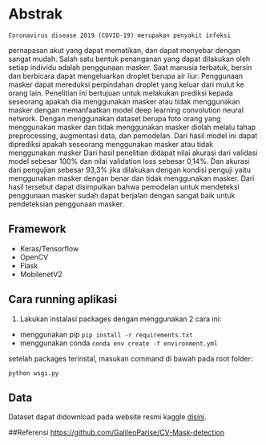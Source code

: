 # Abstrak
	Coronavirus disease 2019 (COVID-19) merupakan penyakit infeksi
pernapasan akut yang dapat mematikan, dan dapat menyebar dengan sangat mudah.
Salah satu bentuk penanganan yang dapat dilakukan oleh setiap individu adalah
penggunaan masker. Saat manusia terbatuk, bersin dan berbicara dapat
mengeluarkan droplet berupa air liur. Penggunaan masker dapat mereduksi
perpindahan droplet yang keluar dari mulut ke orang lain.
	Penelitian ini bertujuan untuk melakukan prediksi kepada seseorang apakah
dia menggunakan masker atau tidak menggunakan masker dengan memanfaatkan
model deep learning convolution neural network. Dengan menggunakan dataset
berupa foto orang yang menggunakan masker dan tidak menggunakan masker
diolah melalu tahap preprocessing, augmentasi data, dan pemodelan. Dari hasil
model ini dapat diprediksi apakah seseorang menggunakan masker atau tidak
menggunakan masker
	Dari hasil penelitian didapat nilai akurasi dari validasi model sebesar 100%
dan nilai validation loss sebesar 0,14%. Dan akurasi dari pengujian sebesar 93,3%
jika dilakukan dengan kondisi penguji yaitu menggunakan masker dengan benar
dan tidak menggunakan masker. Dari hasil tersebut dapat disimpulkan bahwa
pemodelan untuk mendeteksi penggunaan masker sudah dapat berjalan dengan
sangat baik untuk pendeteksian penggunaan masker. 

## Framework
- Keras/Tensorflow
- OpenCV
- Flask
- MobilenetV2

## Cara running aplikasi
1. Lakukan instalasi packages dengan menggunakan 2 cara ini:
- menggunakan pip
```pip install -r requirements.txt```
- menggunakan conda
```conda env create -f environment.yml```

setelah packages terinstal, masukan command di bawah pada root folder:

```
python wsgi.py
```

## Data
Dataset dapat didownload pada website resmi kaggle  <a href="https://www.kaggle.com/omkargurav/face-mask-dataset">disini</a>.

##Referensi
https://github.com/GalileoParise/CV-Mask-detection
